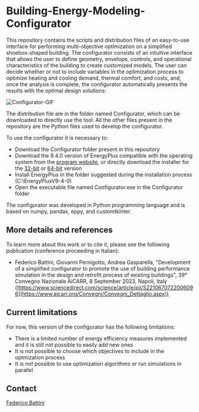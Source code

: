 # Building-Energy-Modeling-Configurator
This repository contains the scripts and distribution files of an easy-to-use interface for performing multi-objective optimization on a simplified shoebox-shaped building. The configurator consists of an intuitive interface that allows the user to define geometry, envelope, controls, and operational characteristics of the building to create customized models. The user can decide whether or not to include variables in the optimization process to optimize heating and cooling demand, thermal comfort, and costs, and, once the analysis is complete, the configurator automatically presents the results with the optimal design solutions:

![Configurator-GIF](https://github.com/fbattini/Building-Energy-Modeling-Configurator/assets/71373172/764c4435-da1a-4f52-ba9e-3052162a8fe7)

The distribution file are in the folder named Configurator, which can be downloaded to directly use the tool. All the other files present in the repository are the Python files used to develop the configurator.

To use the configurator it is necessary to:
- Download the Configurator folder present in this repository
- Download the 9.4.0 version of EnergyPlus compatible with the operating system from the [program website](https://github.com/NREL/EnergyPlus/releases/tag/v9.4.0), or directly download the installer for the [32-bit](https://github.com/NREL/EnergyPlus/releases/download/v9.4.0/EnergyPlus-9.4.0-998c4b761e-Windows-i386.exe) or [64-bit](https://github.com/NREL/EnergyPlus/releases/download/v9.4.0/EnergyPlus-9.4.0-998c4b761e-Windows-x86_64.exe) version
- Install EnergyPlus in the folder suggested during the installation process (C:\EnergyPlusV9-4-0)
- Open the executable file named Configurator.exe in the Configurator folder

The configurator was developed in Python programming language and is based on numpy, pandas, eppy, and customtkinter.

## More details and references
To learn more about this work or to cite it, please see the following publication (conference proceeding in Italian):
- Federico Battini, Giovanni Pernigotto, Andrea Gasparella, "Development of a simplified configurator to promote the use of building performance simulation in the design and retrofit process of existing buildings", 39° Convegno Nazionale AiCARR, 8 September 2023, Napoli, Italy ([https://www.sciencedirect.com/science/article/pii/S2210670722006096](https://www.aicarr.org/Convegni/Convegni_Dettaglio.aspx))

## Current limitations
For now, this version of the configurator has the following limitations:
- There is a limited number of energy efficiency measures implemented and it is still not possible to easily add new ones
- It is not possible to choose which objectives to include in the optmization process
- It is not possible to use optimization algorithms or run simulations in parallel

## Contact
[Federico Battini](https://www.linkedin.com/in/federico-battini/)
